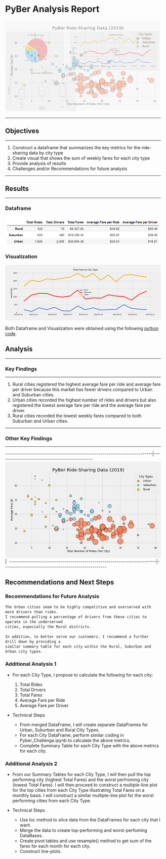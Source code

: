 # PyBer Analysis Report
<img src="https://github.com/GR8505/PyBer_Analysis/blob/master/Images/PyBer.png" alt="drawing" width="800"/>

--------------
## Objectives
--------------
1. Construct a dataframe that summarizes the key metrics for the ride-sharing data by
   city type
2. Create visual that shows the sum of weekly fares for each city type
3. Provide analysis of results
4. Challenges and/or Recommendations for future analysis

-----------
## Results
-----------

### Dataframe
![](Images/Summary_df.png)


### Visualization
![](Images/Fig8.png)

Both Dataframe and Visualization were obtained using the following [python code](https://github.com/GR8505/PyBer_Analysis/blob/master/Pyber_Challenge.ipynb).


## Analysis
-----------------
### Key Findings
-----------------
1. Rural cities registered the highest average fare per ride and average fare per 
   driver because this market has fewer drivers compared to Urban and Suburban cities.
2. Urban cities recorded the highest number of rides and drivers but also registered 
   the lowest average fare per ride and the average fare per driver.
3. Rural cities recorded the lowest weekly fares compared to both Suburban and Urban cities.

----------------------
### Other Key Findings
----------------------
--------------------------------------------------------------------------|-----------------------------------------------
![](https://github.com/GR8505/PyBer_Analysis/blob/master/Images/Fig1.png) | ![]()
--------------------------------------------------------------------------|----------------------------------------------------

## Recommendations and Next Steps

### Recommendations for Future Analysis
    The Urban cities seem to be highly competitive and overserved with more drivers than rides.  
    I recommend pulling a percentage of drivers from these cities to operate in the underserved 
    cities, especially the Rural districts.
    
    In addition, to better serve our customers, I recommend a further drill down by providing a
    similar summary table for each city within the Rural, Suburban and Urban city types.
    
### Additional Analysis 1

* For each City Type, I propose to calculate the following for each city:
    1) Total Rides
    2) Total Drivers
    3) Total Fares
    4) Average Fare per Ride
    5) Average Fare per Driver

* Technical Steps
    - From merged DataFrame, I will create separate DataFrames for Urban, Suburban and Rural City 
      Types.
    - For each City DataFrame, perform similar coding in Pyber_Challenge.ipynb to calculate the
      above metrics.
    - Complete Summary Table for each City Type with the above metrics for each city.
      
### Additional Analysis 2

* From our Summary Tables for each City Type, I will then pull the top performing city (highest Total
  Fares) and the worst perfroming city (lowest Total Fares).  I will then proceed to construct a 
  multiple-line plot for the top cities from each City Type illustrating Total Fares on a monthly basis.
  I will construct a similar multiple-line plot for the worst performing cities from each City Type.

* Technical Steps
    - Use loc method to slice data from the DataFrames for each city that I want.
    - Merge the data to create top-performing and worst-perfoming DataBases.
    - Create pivot tables and use resample() method to get sum of the fares for each month for each city.
    - Construct line-plots.


    
  

   
